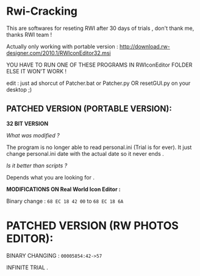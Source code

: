 # Rwi-Cracking
This are softwares for reseting RWI after 30 days of trials , don't thank me, thanks RWI team !

Actually only working with portable version : http://download.rw-designer.com/2010.1/RWIconEditor32.msi

YOU HAVE TO RUN ONE OF THESE PROGRAMS IN RWIconEditor FOLDER ELSE IT WON'T WORK !

edit : just ad shorcut of Patcher.bat or Patcher.py OR resetGUI.py on your desktop ;)

## PATCHED VERSION (PORTABLE VERSION):

**32 BIT VERSION**

*What was modified ?*

The program is no longer able to read personal.ini (Trial is for ever). It just change personal.ini date with the actual date so it never ends .

*Is it better than scripts ?*

Depends what you are looking for .

**MODIFICATIONS ON Real World Icon Editor :**

Binary change : `68 EC 18 42 00` to `68 EC 18 6A` 

# PATCHED VERSION (RW PHOTOS EDITOR):

BINARY CHANGING : `00005854:42->57`

INFINITE TRIAL .
